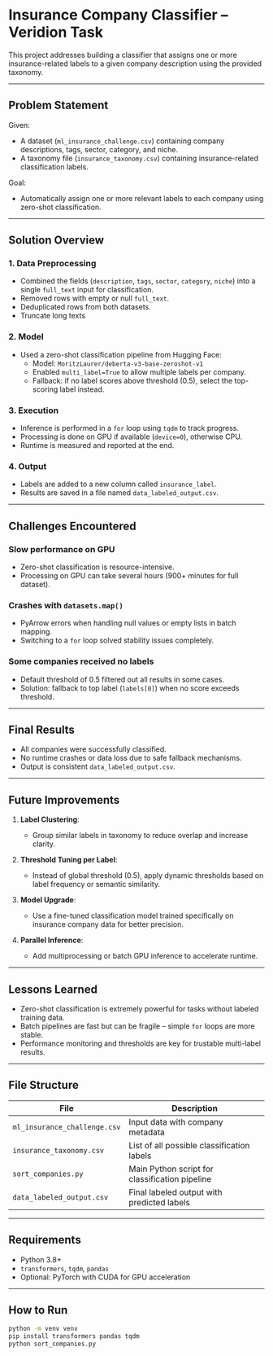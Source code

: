 # Insurance Company Classifier – Veridion Task

This project addresses building a classifier that assigns one or more insurance-related labels to a given company description using the provided taxonomy.

---

## Problem Statement

Given:

- A dataset (`ml_insurance_challenge.csv`) containing company descriptions, tags, sector, category, and niche.
- A taxonomy file (`insurance_taxonomy.csv`) containing insurance-related classification labels.

Goal:

- Automatically assign one or more relevant labels to each company using zero-shot classification.

---

## Solution Overview

### 1. **Data Preprocessing**

- Combined the fields (`description`, `tags`, `sector`, `category`, `niche`) into a single `full_text` input for classification.
- Removed rows with empty or null `full_text`.
- Deduplicated rows from both datasets.
- Truncate long texts

### 2. **Model**

- Used a zero-shot classification pipeline from Hugging Face:
  - Model: `MoritzLaurer/deberta-v3-base-zeroshot-v1`
  - Enabled `multi_label=True` to allow multiple labels per company.
  - Fallback: if no label scores above threshold (0.5), select the top-scoring label instead.

### 3. **Execution**

- Inference is performed in a `for` loop using `tqdm` to track progress.
- Processing is done on GPU if available (`device=0`), otherwise CPU.
- Runtime is measured and reported at the end.

### 4. **Output**

- Labels are added to a new column called `insurance_label`.
- Results are saved in a file named `data_labeled_output.csv`.

---

## Challenges Encountered

### Slow performance on GPU

- Zero-shot classification is resource-intensive.
- Processing on GPU can take several hours (900+ minutes for full dataset).

### Crashes with `datasets.map()`

- PyArrow errors when handling null values or empty lists in batch mapping.
- Switching to a `for` loop solved stability issues completely.

### Some companies received no labels

- Default threshold of 0.5 filtered out all results in some cases.
- Solution: fallback to top label (`labels[0]`) when no score exceeds threshold.

---

## Final Results

- All companies were successfully classified.
- No runtime crashes or data loss due to safe fallback mechanisms.
- Output is consistent  `data_labeled_output.csv`.

---

## Future Improvements

1. **Label Clustering**:
   - Group similar labels in taxonomy to reduce overlap and increase clarity.

2. **Threshold Tuning per Label**:
   - Instead of global threshold (0.5), apply dynamic thresholds based on label frequency or semantic similarity.

3. **Model Upgrade**:
   - Use a fine-tuned classification model trained specifically on insurance company data for better precision.

4. **Parallel Inference**:
   - Add multiprocessing or batch GPU inference to accelerate runtime.

---

## Lessons Learned

- Zero-shot classification is extremely powerful for tasks without labeled training data.
- Batch pipelines are fast but can be fragile – simple `for` loops are more stable.
- Performance monitoring and thresholds are key for trustable multi-label results.

---

## File Structure

| File                      | Description                                       |
|---------------------------|---------------------------------------------------|
| `ml_insurance_challenge.csv` | Input data with company metadata                |
| `insurance_taxonomy.csv`     | List of all possible classification labels      |
| `sort_companies.py`          | Main Python script for classification pipeline  |
| `data_labeled_output.csv`    | Final labeled output with predicted labels      |

---

## Requirements

- Python 3.8+
- `transformers`, `tqdm`, `pandas`
- Optional: PyTorch with CUDA for GPU acceleration

---

## How to Run

```bash
python -m venv venv
pip install transformers pandas tqdm
python sort_companies.py
